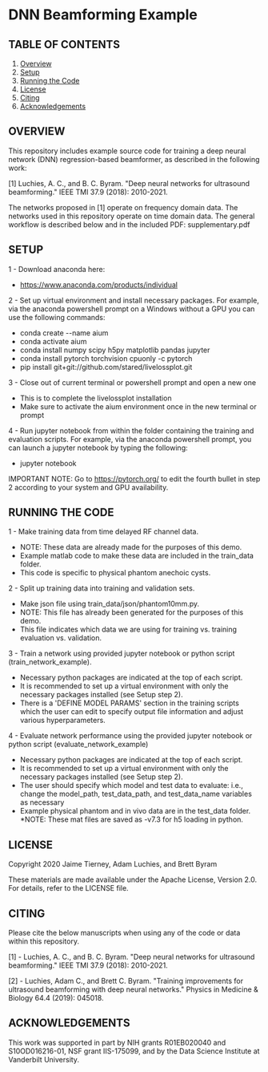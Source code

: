 # DNN Beamforming Example

## TABLE OF CONTENTS

1. [Overview](#Overview)
2. [Setup](#Setup)
3. [Running the Code](#Running-the-Code)
4. [License](#License)
5. [Citing](#Citing)
6. [Acknowledgements](#Acknowledgements)

## OVERVIEW

This repository includes example source code for training a deep neural network (DNN) regression-based beamformer, as described in the following work:

[1] Luchies, A. C., and B. C. Byram. "Deep neural networks for ultrasound beamforming." IEEE TMI 37.9 (2018): 2010-2021.

The networks proposed in [1] operate on frequency domain data. The networks used in this repository operate on time domain data. The general workflow is described below and in the included PDF: supplementary.pdf

## SETUP

1 - Download anaconda here:
  - https://www.anaconda.com/products/individual

2 - Set up virtual environment and install necessary packages. For example, via the anaconda powershell prompt on a Windows without a GPU you can use the following commands:
  - conda create --name aium
  - conda activate aium
  - conda install numpy scipy h5py matplotlib pandas jupyter
  - conda install pytorch torchvision cpuonly -c pytorch
  - pip install git+git://github.com/stared/livelossplot.git
  
3 - Close out of current terminal or powershell prompt and open a new one
  - This is to complete the livelossplot installation
  - Make sure to activate the aium environment once in the new terminal or prompt

4 - Run jupyter notebook from within the folder containing the training and evaluation scripts. For example, via the anaconda powershell prompt, you can launch a jupyter notebook by typing the following:
  - jupyter notebook

IMPORTANT NOTE: Go to https://pytorch.org/ to edit the fourth bullet in step 2 according to your system and GPU availability.

## RUNNING THE CODE

1 - Make training data from time delayed RF channel data.
  - NOTE: These data are already made for the purposes of this demo. 
  - Example matlab code to make these data are included in the train_data folder.
  - This code is specific to physical phantom anechoic cysts.

2 - Split up training data into training and validation sets.
  - Make json file using train_data/json/phantom10mm.py. 
  - NOTE: This file has already been generated for the purposes of this demo.
  - This file indicates which data we are using for training vs. training evaluation vs. validation. 

3 - Train a network using provided jupyter notebook or python script (train_network_example).
  - Necessary python packages are indicated at the top of each script.
  - It is recommended to set up a virtual environment with only the necessary packages installed (see Setup step 2).
  - There is a 'DEFINE MODEL PARAMS' section in the training scripts which the user can edit to specify output file information and adjust various hyperparameters.

4 - Evaluate network performance using the provided jupyter notebook or python script (evaluate_network_example)
  - Necessary python packages are indicated at the top of each script.
  - It is recommended to set up a virtual environment with only the necessary packages installed (see Setup step 2).
  - The user should specify which model and test data to evaluate: i.e., change the model_path, test_data_path, and test_data_name variables as necessary
  - Example physical phantom and in vivo data are in the test_data folder. *NOTE: These mat files are saved as -v7.3 for h5 loading in python.
  
## LICENSE

Copyright 2020 Jaime Tierney, Adam Luchies, and Brett Byram

These materials are made available under the Apache License, Version 2.0. For details, refer to the LICENSE file.

## CITING

Please cite the below manuscripts when using any of the code or data within this repository. 

[1] - Luchies, A. C., and B. C. Byram. "Deep neural networks for ultrasound beamforming." IEEE TMI 37.9 (2018): 2010-2021.

[2] - Luchies, Adam C., and Brett C. Byram. "Training improvements for ultrasound beamforming with deep neural networks." Physics in Medicine & Biology 64.4 (2019): 045018.

## ACKNOWLEDGEMENTS

This work was supported in part by NIH grants R01EB020040 and S10OD016216-01, NSF grant IIS-175099, and by the Data Science Institute at Vanderbilt University.
